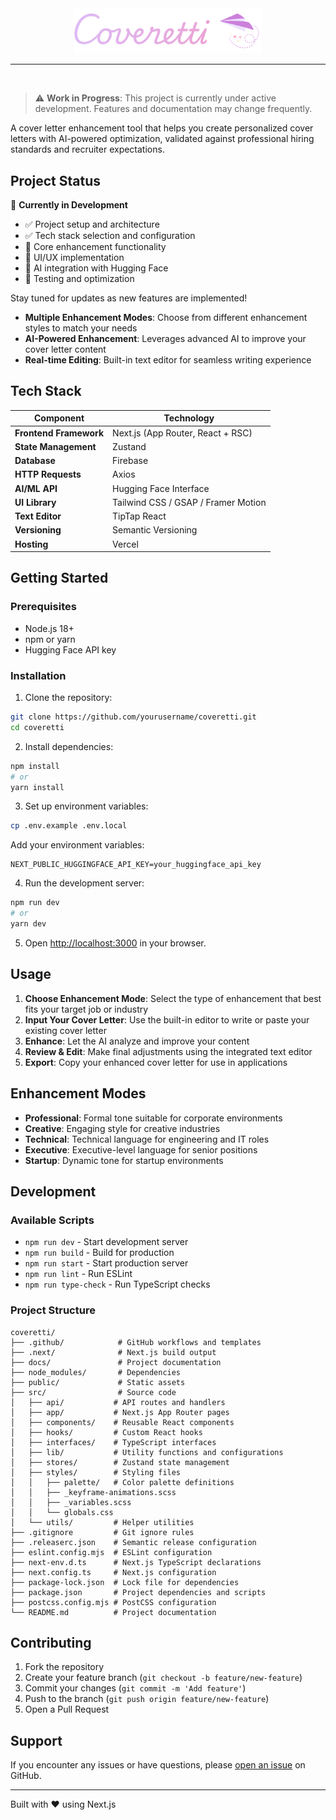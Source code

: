 <div align="center">
  <img src="public/brand/logo-with-name.png" alt="Coveretti Logo" width="300" />
</div>

<hr>

<br>

> ⚠️ **Work in Progress**: This project is currently under active development. Features and documentation may change frequently.

A cover letter enhancement tool that helps you create personalized cover letters with AI-powered optimization, validated against professional hiring standards and recruiter expectations.

## Project Status

🚧 **Currently in Development**

- ✅ Project setup and architecture  
- ✅ Tech stack selection and configuration  
- 🔄 Core enhancement functionality  
- 🔲 UI/UX implementation  
- 🔲 AI integration with Hugging Face  
- 🔲 Testing and optimization  

Stay tuned for updates as new features are implemented!

- **Multiple Enhancement Modes**: Choose from different enhancement styles to match your needs
- **AI-Powered Enhancement**: Leverages advanced AI to improve your cover letter content
- **Real-time Editing**: Built-in text editor for seamless writing experience

## Tech Stack

| Component | Technology |
|-----------|------------|
| **Frontend Framework** | Next.js (App Router, React + RSC) |
| **State Management** | Zustand |
| **Database** | Firebase |
| **HTTP Requests** | Axios |
| **AI/ML API** | Hugging Face Interface |
| **UI Library** | Tailwind CSS / GSAP / Framer Motion |
| **Text Editor** | TipTap React |
| **Versioning** | Semantic Versioning |
| **Hosting** | Vercel |

## Getting Started

### Prerequisites

- Node.js 18+ 
- npm or yarn
- Hugging Face API key

### Installation

1. Clone the repository:
```bash
git clone https://github.com/yourusername/coveretti.git
cd coveretti
```

2. Install dependencies:
```bash
npm install
# or
yarn install
```

3. Set up environment variables:
```bash
cp .env.example .env.local
```

Add your environment variables:
```env
NEXT_PUBLIC_HUGGINGFACE_API_KEY=your_huggingface_api_key
```

4. Run the development server:
```bash
npm run dev
# or
yarn dev
```

5. Open [http://localhost:3000](http://localhost:3000) in your browser.

## Usage

1. **Choose Enhancement Mode**: Select the type of enhancement that best fits your target job or industry
2. **Input Your Cover Letter**: Use the built-in editor to write or paste your existing cover letter
3. **Enhance**: Let the AI analyze and improve your content
4. **Review & Edit**: Make final adjustments using the integrated text editor
5. **Export**: Copy your enhanced cover letter for use in applications

## Enhancement Modes

- **Professional**: Formal tone suitable for corporate environments
- **Creative**: Engaging style for creative industries
- **Technical**: Technical language for engineering and IT roles
- **Executive**: Executive-level language for senior positions
- **Startup**: Dynamic tone for startup environments

## Development

### Available Scripts

- `npm run dev` - Start development server
- `npm run build` - Build for production
- `npm run start` - Start production server
- `npm run lint` - Run ESLint
- `npm run type-check` - Run TypeScript checks

### Project Structure

```
coveretti/
├── .github/            # GitHub workflows and templates
├── .next/              # Next.js build output
├── docs/               # Project documentation
├── node_modules/       # Dependencies
├── public/             # Static assets
├── src/                # Source code
│   ├── api/           # API routes and handlers
│   ├── app/           # Next.js App Router pages
│   ├── components/    # Reusable React components
│   ├── hooks/         # Custom React hooks
│   ├── interfaces/    # TypeScript interfaces
│   ├── lib/           # Utility functions and configurations
│   ├── stores/        # Zustand state management
│   ├── styles/        # Styling files
│   │   ├── palette/   # Color palette definitions
│   │   ├── _keyframe-animations.scss
│   │   ├── _variables.scss
│   │   └── globals.css
│   └── utils/         # Helper utilities
├── .gitignore         # Git ignore rules
├── .releaserc.json    # Semantic release configuration
├── eslint.config.mjs  # ESLint configuration
├── next-env.d.ts      # Next.js TypeScript declarations
├── next.config.ts     # Next.js configuration
├── package-lock.json  # Lock file for dependencies
├── package.json       # Project dependencies and scripts
├── postcss.config.mjs # PostCSS configuration
└── README.md          # Project documentation
```

## Contributing

1. Fork the repository
2. Create your feature branch (`git checkout -b feature/new-feature`)
3. Commit your changes (`git commit -m 'Add feature'`)
4. Push to the branch (`git push origin feature/new-feature`)
5. Open a Pull Request


## Support

If you encounter any issues or have questions, please [open an issue](https://github.com/biellamariscotes/coveretti/issues) on GitHub.

---

Built with ❤️ using Next.js